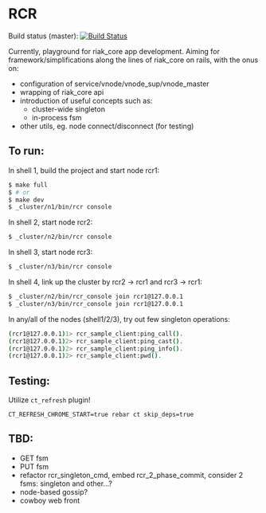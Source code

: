 RCR
===
Build status (master): [![Build Status](https://travis-ci.org/konrads/rcr.svg?branch=master)](https://travis-ci.org/konrads/rcr)

Currently, playground for riak_core app development.  Aiming for framework/simplifications
along the lines of riak_core on rails, with the onus on:

* configuration of service/vnode/vnode_sup/vnode_master
* wrapping of riak_core api
* introduction of useful concepts such as:
  * cluster-wide singleton 
  * in-process fsm
* other utils, eg. node connect/disconnect (for testing)


To run:
-------

In shell 1, build the project and start node rcr1:

```bash
$ make full
$ # or
$ make dev
$ _cluster/n1/bin/rcr console
```

In shell 2, start node rcr2:

```bash
$ _cluster/n2/bin/rcr console
```
In shell 3, start node rcr3:

```bash
$ _cluster/n3/bin/rcr console
```

In shell 4, link up the cluster by rcr2 -> rcr1 and rcr3 -> rcr1:

```bash
$ _cluster/n2/bin/rcr_console join rcr1@127.0.0.1
$ _cluster/n3/bin/rcr_console join rcr1@127.0.0.1
```

In any/all of the nodes (shell1/2/3), try out few singleton operations:

```bash
(rcr1@127.0.0.1)1> rcr_sample_client:ping_call().
(rcr1@127.0.0.1)2> rcr_sample_client:ping_cast().
(rcr1@127.0.0.1)2> rcr_sample_client:ping_info().
(rcr1@127.0.0.1)2> rcr_sample_client:pwd().
```

Testing:
--------
Utilize `ct_refresh` plugin!
```
CT_REFRESH_CHROME_START=true rebar ct skip_deps=true
```

TBD:
----
* GET fsm
* PUT fsm
* refactor rcr_singleton_cmd, embed rcr_2_phase_commit, consider 2 fsms: singleton and other...?
* node-based gossip?
* cowboy web front
